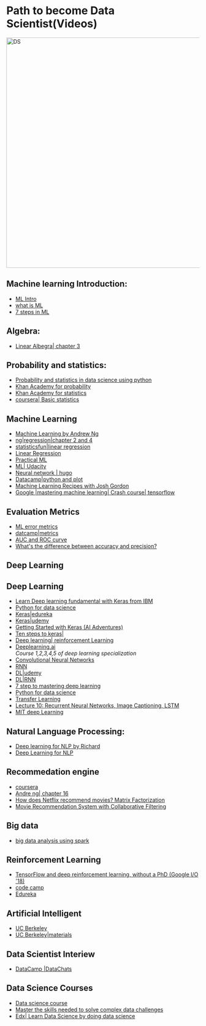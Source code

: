 
#  Path to become Data Scientist(Videos)
<img src="https://github.com/thepradip/Data-Science-Video-resources/blob/master/AI.png" alt="DS" width="600"/>

## Machine learning Introduction:
- [ML Intro](https://www.youtube.com/watch?v=PPLop4L2eGk&list=PLLssT5z_DsK-h9vYZkQkYNWcItqhlRJLN&index=1)
- [what is ML](https://www.youtube.com/watch?v=HcqpanDadyQ&list=PLMUdwhLW7A0icUPn6LT5Zj0rDqZ2OOP8Y&index=7)
- [7 steps in ML](https://www.youtube.com/watch?v=nKW8Ndu7Mjw&list=PLMUdwhLW7A0icUPn6LT5Zj0rDqZ2OOP8Y&index=3)

## Algebra:
- [Linear Albegra| chapter 3](https://www.youtube.com/watch?v=Dft1cqjwlXE&list=PLLssT5z_DsK-h9vYZkQkYNWcItqhlRJLN&index=12)
## Probability and statistics: <br>
- [Probability and statistics in data science using python](https://www.edx.org/course/probability-and-statistics-in-data-science-using-python-2)<br>
- [Khan Academy for probability](https://www.youtube.com/playlist?list=PLC58778F28211FA19) <br>
- [Khan Academy for statistics](https://www.youtube.com/watch?v=uhxtUt_-GyM&list=PL1328115D3D8A2566)<br>
- [coursera| Basic statistics](https://www.coursera.org/learn/basic-statistics)<br>
## Machine Learning <br>
- [Machine Learning by Andrew Ng](https://www.youtube.com/playlist?list=PLLssT5z_DsK-h9vYZkQkYNWcItqhlRJLN)<br>
- [ng|regression|chapter 2 and 4](https://www.youtube.com/watch?v=kHwlB_j7Hkc&list=PLLssT5z_DsKh9vYZkQkYNWcItqhlRJLN&index=4)
- [statisticsfun|linear regression](https://www.youtube.com/playlist?list=PLF596A4043DBEAE9C)<br>
- [Linear Regression](https://www.youtube.com/watch?v=zPG4NjIkCjc&list=PLF596A4043DBEAE9C)
- [Practical ML](https://www.youtube.com/watch?v=OGxgnH8y2NM&list=PLQVvvaa0QuDfKTOs3Keq_kaG2P55YRn5v)
- [ML| Udacity](https://classroom.udacity.com/courses/ud120)
- [Neural network | hugo](https://www.youtube.com/watch?list=PL6Xpj9I5qXYEcOhn7TqghAJ6NAPrNmUBH&v=SGZ6BttHMPw)
- [Datacamp|python and plot](https://www.youtube.com/watch?v=-Rf4fZDQ0yw&list=PLjgj6kdf_snaw8QnlhK5f3DzFDFKDU5f4)
- [Machine Learning Recipes with Josh Gordon](https://www.youtube.com/watch?v=cKxRvEZd3Mw&list=PLOU2XLYxmsIIuiBfYad6rFYQU_jL2ryal)
- [Google |mastering machine learning| Crash course| tensorflow](https://developers.google.com/machine-learning/crash-course/ml-intro)
## Evaluation Metrics
- [ML error metrics](https://www.youtube.com/watch?v=aDW44NPhNw0&list=PLs8w1Cdi-zvY9ICoYqu1XV0YoTQgShXw2)
- [datcamp|metrics](https://www.youtube.com/watch?v=85dtiMz9tSo&t=950s)
- [AUC and ROC curve](https://www.youtube.com/watch?v=OAl6eAyP-yo)
- [What's the difference between accuracy and precision?](https://www.youtube.com/watch?v=hRAFPdDppzs)
## Deep Learning <br>
 ## Deep Learning <br>
  - [Learn Deep learning fundamental with Keras from IBM](https://www.edx.org/course/deep-learning-fundamentals-with-keras)<br>
   - [Python for data science](https://www.edx.org/professional-certificate/python-data-science)<br>
 - [Keras|edureka](https://www.youtube.com/watch?v=XNKeayZW4dY)
  - [Keras|udemy](https://www.youtube.com/watch?v=7x2YZhEj9Dw)
  - [Getting Started with Keras (AI Adventures)](https://www.youtube.com/watch?v=J6Ok8p463C4)
  - [Ten steps to keras|](https://www.youtube.com/watch?v=FrkYu2zVUyM)
- [Deep learning| reinforcement Learning](http://videolectures.net/deeplearning2017_montreal/)
- [Deeplearning.ai](https://www.youtube.com/channel/UCcIXc5mJsHVYTZR1maL5l9w)<br>
<i>Course 1,2,3,4,5 of deep learning specialization</i> <br>
- [Convolutional Neural Networks](https://www.youtube.com/watch?v=LxfUGhug-iQ&list=PLkt2uSq6rBVctENoVBg1TpCC7OQi31AlC&index=8&t=0s)<br>
- [RNN](https://www.youtube.com/watch?v=yCC09vCHzF8&t=58s)<br>
- [DL|udemy](https://www.youtube.com/watch?v=BR9h47Jtqyw)
- [DL|RNN](https://www.youtube.com/watch?v=UNmqTiOnRfg)
- [7 step to mastering deep learning](https://www.kdnuggets.com/2017/10/seven-steps-deep-learning-keras.html)
 - [Python for data science](https://www.edx.org/professional-certificate/python-data-science)<br>
 - [Transfer Learning](https://www.youtube.com/watch?v=mPFq5KMxKVw&t=1s)<br>
 - [Lecture 10: Recurrent Neural Networks, Image Captioning, LSTM](https://www.youtube.com/watch?v=yCC09vCHzF8&list=PLkt2uSq6rBVctENoVBg1TpCC7OQi31AlC&index=11&t=0s)<br>
- [MIT deep Learning](https://www.youtube.com/playlist?list=PLrAXtmErZgOeiKm4sgNOknGvNjby9efdf) <br>

## Natural Language Processing:
 - [Deep learning for NLP by Richard](https://www.youtube.com/watch?v=oGk1v1jQITw)<br>
 - [Deep Learning for NLP](https://www.youtube.com/watch?v=kZteabVD8sU&list=PLcGUo322oqu9n4i0X3cRJgKyVy7OkDdoi&index=1)
## Recommedation engine
- [coursera](https://www.coursera.org/specializations/recommender-systems)
- [Andre ng| chapter 16](https://www.youtube.com/watch?v=giIXNoiqO_U&list=PLLssT5z_DsK-h9vYZkQkYNWcItqhlRJLN&index=96)
- [How does Netflix recommend movies? Matrix Factorization](https://www.youtube.com/watch?v=ZspR5PZemcs)
- [Movie Recommendation System with Collaborative Filtering](https://www.youtube.com/watch?v=3ecNC-So0r4)

## Big data
- [big data analysis using spark](https://www.edx.org/course/big-data-analytics-using-spark-uc-san-diegox-dse230x)<br>
## Reinforcement Learning
- [TensorFlow and deep reinforcement learning, without a PhD (Google I/O '18)](https://www.youtube.com/watch?v=t1A3NTttvBA&t=1260s)
- [code camp](https://www.youtube.com/watch?v=ELE2_Mftqoc&t=3647s)
- [Edureka](https://www.youtube.com/watch?v=LzaWrmKL1Z4)
## Artificial Intelligent
- [UC Berkeley](http://ai.berkeley.edu/lecture_videos.html)
- [UC Berkeley|materials](http://www0.cs.ucl.ac.uk/staff/d.silver/web/Teaching.html)
## Data Scientist Interiew
- [DataCamp |DataChats](https://www.youtube.com/watch?v=YVMlyOh_eyk&list=PLjgj6kdf_snYAqMEWOlql_DVMPbh8dtP1)
## Data Science Courses
- [Data science course](https://www.edx.org/micromasters/uc-san-diegox-data-science)<br>
- [Master the skills needed to solve complex data challenges](https://www.edx.org/micromasters/mitx-statistics-and-data-science)<br>
- [Edx| Learn Data Science by doing data science](https://www.edx.org/micromasters/uc-san-diegox-data-science)<br>
